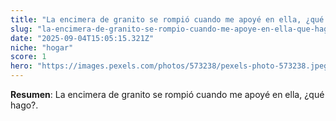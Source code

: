 ```yaml
---
title: "La encimera de granito se rompió cuando me apoyé en ella, ¿qué hago?"
slug: "la-encimera-de-granito-se-rompio-cuando-me-apoye-en-ella-que-hago"
date: "2025-09-04T15:05:15.321Z"
niche: "hogar"
score: 1
hero: "https://images.pexels.com/photos/573238/pexels-photo-573238.jpeg?auto=compress&cs=tinysrgb&fit=crop&h=627&w=1200&auto=compress&cs=tinysrgb&w=1024&h=576&fit=crop"
---
```


**Resumen**: La encimera de granito se rompió cuando me apoyé en ella, ¿qué hago?.
